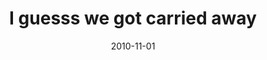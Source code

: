 ---
layout: base.njk
title : 'I guesss we got carried away' 
view_title : 'I guesss we got carried away' 
year : '2010' 
date : '2010-11-01' 
img_file : '/drawing/iguesswegotcarriedaway.png' 
html_file : 'iguesswegotcarriedaway' 
next_html : 'givemeachance.html' 
year_order : '134' 
permalink : "title/{{html_file}}.html"
---
